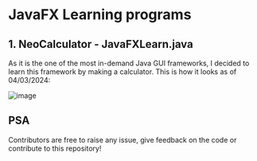 # JavaFX Learning programs

## 1. NeoCalculator - JavaFXLearn.java
As it is the one of the most in-demand Java GUI frameworks, I decided to learn this framework by making a calculator.
This is how it looks as of 04/03/2024:


![image](https://github.com/KambliKritarth/JavaFXLearn/assets/74850840/240d2d47-d25c-4768-981a-05e5b2357cd8)

## PSA
Contributors are free to raise any issue, give feedback on the code or contribute to this repository!
